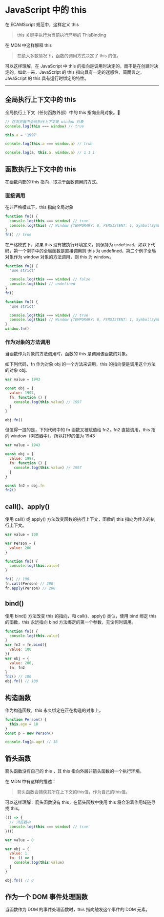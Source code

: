 # JavaScript 中的 this

在 ECAMScript 规范中，这样定义 this

> this 关键字执行为当前执行环境的 ThisBinding

在 MDN 中这样解释 this

> 在绝大多数情况下，函数的调用方式决定了 this 的值。

可以这样理解，在 JavaScript 中 this 的指向是调用时决定的，而不是在创建时决定的。如此一来，JavaScript 的 this 指向具有一定的迷惑性，简而言之，JavaScript 的 this 具有运行时绑定的特性。

---

## 全局执行上下文中的 this

全局执行上下文（任何函数外部）中的 this 指向全局对象。

```js
// 在浏览器中全局执行上下文是 window 对象
console.log(this === window) // true

this.a = '1997'

console.log(this.a === window.a) // true

console.log(a, this.a, window.a) // 1 1 1
```

## 函数执行上下文中的 this

在函数内部的 this 指向，取决于函数调用的方式。

### 直接调用

在非严格模式下，this 指向全局对象

```js
function fn() {
  console.log(this === window) // true
  console.log(this) // Window {TEMPORARY: 0, PERSISTENT: 1, Symbol(Symbol.toStringTag): "Window", constructor: ƒ}
}
fn() // true
```

在严格模式下，如果 this 没有被执行环境定义，则保持为 `undefined`，如以下代码，第一个例子中的全局函数是直接调用则 this 为 undefined，第二个例子全局对象作为 window 对象的方法调用，则 this 为 window。

```js
function fn() {
  'use strict'

  console.log(this === window) // false
  console.log(this) // undefined
}
fn()
```

```js
function fn() {
  'use strict'

  console.log(this === window) // true
  console.log(this) // Window {TEMPORARY: 0, PERSISTENT: 1, Symbol(Symbol.toStringTag): "Window", constructor: ƒ}
}
window.fn()
```

### 作为对象的方法调用

当函数作为对象的方法调用时，函数的 this 是调用该函数的对象。

如下列代码，fn 作为对象 obj 的一个方法来调用，this 的指向便是调用这个方法的对象 obj。

```js
var value = 1943

const obj = {
  value: 1997,
  fn: function () {
    console.log(this.value) // 1997
  }
}

obj.fn()
```

但值得一提的是，下列代码中的 fn 函数又被赋值给 fn2，fn2 直接调用，this 指向 window（浏览器中），所以打印的值为 1943

```js
var value = 1943

const obj = {
  value: 1997,
  fn: function () {
    console.log(this.value) // 1997
  }
}

const fn2 = obj.fn
fn2()
```

## call()、apply()

使用 call() 或 apply() 方法改变函数的执行上下文，函数的 this 指向为传入的执行上下文。

```js
var value = 100

var Person = {
  value: 200
}

function fn() {
  console.log(this.value)
}

fn() // 100
fn.call(Person) // 200
fn.apply(Person) // 200
```

## bind()

使用 bind() 方法改变 this 的指向，和 call()、apply() 类似，使用 bind 绑定 this 的函数，this 永远指向 bind 方法绑定的第一个参数，无论何时调用。

```js
function fn() {
  console.log(this.value)
}
var fn2 = fn.bind({
  value: 100
})
var obj = {
  value: 200,
  fn: fn2
}
fn2() // 100
obj.fn() // 100
```

## 构造函数

作为构造函数，this 永久绑定在正在构造的对象上。

```js
function Person() {
  this.age = 18
}
const p = new Person()

console.log(p.age) // 18
```

## 箭头函数

箭头函数没有自己的 this ，其 this 指向外层非箭头函数的一个执行环境。

在 MDN 中有这样的描述：

> 箭头函数会捕获其所在上下文的this值，作为自己的this值。

可以这样理解：箭头函数没有 this，在箭头函数中使用 this 将会沿着作用域链寻找 this。

```js
(() => {
  // 浏览器中
  console.log(this === window) // true
})()

var value = 0

var obj = {
  value: 1,
  fn: () => {
    console.log(this.value)
  }
}

obj.fn() // 0
```

## 作为一个 DOM 事件处理函数

当函数作为 DOM 的事件处理函数时，this 指向触发这个事件的 DOM 元素。

```js

```
